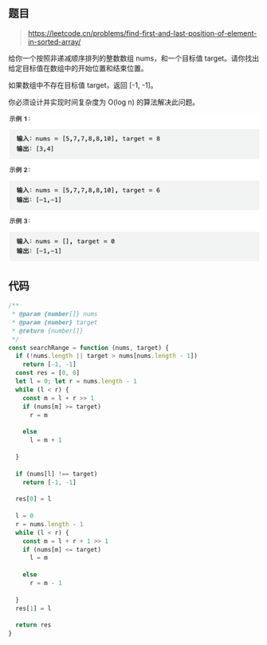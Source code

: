 ## 题目

> https://leetcode.cn/problems/find-first-and-last-position-of-element-in-sorted-array/

给你一个按照非递减顺序排列的整数数组 nums，和一个目标值 target。请你找出给定目标值在数组中的开始位置和结束位置。

如果数组中不存在目标值 target，返回 [-1, -1]。

你必须设计并实现时间复杂度为 O(log n) 的算法解决此问题。

![image](https://raw.githubusercontent.com/kitiho/leetcode/main/assets/34.png)

## 代码

```js
/**
 * @param {number[]} nums
 * @param {number} target
 * @return {number[]}
 */
const searchRange = function (nums, target) {
  if (!nums.length || target > nums[nums.length - 1])
    return [-1, -1]
  const res = [0, 0]
  let l = 0; let r = nums.length - 1
  while (l < r) {
    const m = l + r >> 1
    if (nums[m] >= target)
      r = m

    else
      l = m + 1

  }

  if (nums[l] !== target)
    return [-1, -1]

  res[0] = l

  l = 0
  r = nums.length - 1
  while (l < r) {
    const m = l + r + 1 >> 1
    if (nums[m] <= target)
      l = m

    else
      r = m - 1

  }
  res[1] = l

  return res
}
```
